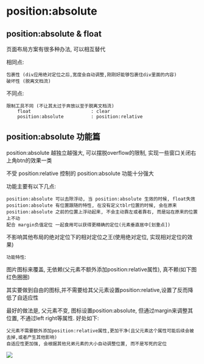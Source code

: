 # position:absolute

## position:absolute & float

页面布局方案有很多种办法, 可以相互替代

相同点:

	包裹性 (div应用绝对定位之后,宽度会自动调整,刚刚好能够包裹住div里面的内容)
	破坏性 (脱离文档流)

不同点:

	限制工具不同 (不让其太过于奔放以至于脱离文档流)
		float                      : clear
		position:absolute          : position:relative

## position:absolute 功能篇

position:absolute 越独立越强大, 可以摆脱overflow的限制, 实现一些窗口关闭右上角btn的效果一类

不受 position:relative 控制的 position:absolute 功能十分强大

功能主要有以下几点:

	position:absolute 可以去除浮动, 当 position:absolute 生效的时候, float失效
	position:absolute 有位置跟随的特性, 在没有定义tblr位置的时候, 会在原来 position:absolute 之前的位置上浮动起来, 不会主动靠左或者靠右, 而是站在原来的位置上不动
	配合 margin负值定位 一起食用可以获得更精确的定位(元素垂直居中[划重点])

不影响其他布局的绝对定位下的相对定位之王(使用绝对定位, 实现相对定位的效果)

`功能特性`:

图片图标来覆盖, 无依赖(父元素不额外添加position:relative属性), 真不赖(如下图红色圈圈)

其实要做到自由的图标,并不需要给其父元素设置position:relative,设置了反而降低了自适应性

最好的做法是, 父元素不变, 图标设置position:absolute, 但通过margin来调整其位置, 不通过left right等属性. 好处如下:

	父元素不需要额外添加position:relative属性,更加干净(且父元素这个属性可能后续会被去掉,或者产生其他影响)
	自适应性更加强, 会根据其他兄弟元素的大小自动调整位置, 而不是写死的定位


<img src="https://tva1.sinaimg.cn/large/006y8mN6gy1g8veavylxoj30e40f6jx8.jpg">





